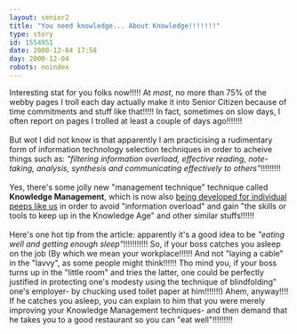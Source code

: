```yaml
---
layout: senior2
title: "You need knowledge... About Knowledge!!!!!!!"
type: story
id: 1554951
date: 2000-12-04 17:58
day: 2000-12-04
robots: noindex
---
```

Interesting stat for you folks now!!!!! At <i>most</i>, no more than 75% of the webby pages I troll each day actually make it into Senior Citizen because of time commitments and stuff like that!!!!! In fact, sometimes on slow days, I often report on pages I trolled at least a couple of days ago!!!!!!!<br/><br/>But wot I did not know is that apparently I am practicising a rudimentary form of information technology selection techniques in order to acheive things such as: <i>"filtering information overload, effective reading, note-taking, analysis, synthesis and communicating effectively to others"</i>!!!!!!!!!<br/><br/>Yes, there's some jolly new "management technique" technique called <b>Knowledge Management</b>, which is now also <a href="http://www.destinationcrm.com/km/dcrm_km_article.asp?id=477">being developed for individual peeps like us</a> in order to avoid "information overload" and gain "the skills or tools to keep up in the Knowledge Age" and other similar stuffs!!!!!! <br/><br/>Here's one hot tip from the article: apparently it's a good idea to be <i>"eating well and getting enough sleep"</i>!!!!!!!!!!! So, if your boss catches you asleep on the job (By which we mean your workplace!!!!!! And not "laying a cable" in the "lavvy", as some people might think!!!!!! Tho mind you, if your boss turns up in the "little room" and tries the latter, one could be perfectly justified in protecting one's modesty using the technique of blindfolding" one's employer- by chucking used toilet paper at him!!!!!!!) Ahem, anyway!!!! If he catches you asleep, you can explain to him that you were merely improving your Knowledge Management techniques- and then demand that he takes you to a good restaurant so you can "eat well"!!!!!!!!!
